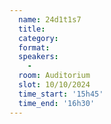 ```yaml
---
  name: 24d1t1s7
  title: 
  category: 
  format: 
  speakers: 
    - 
  room: Auditorium
  slot: 10/10/2024
  time_start: '15h45'
  time_end: '16h30'
---
```

